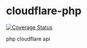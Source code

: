 # cloudflare-php

[![Coverage Status](https://coveralls.io/repos/github/alejodaraio/cloudflare-php/badge.svg?branch=master)](https://coveralls.io/github/alejodaraio/cloudflare-php?branch=master)

php cloudflare api
